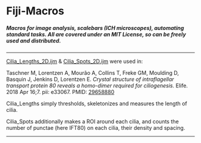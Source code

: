 # Fiji-Macros
##### Macros for image analysis, scalebars (ICH microscopes), automating standard tasks. All are covered under an MIT License, so can be freely used and distributed.

---

[Cilia_Lengths_2D.ijm](https://github.com/DaleMoulding/Fiji-Macros/blob/master/Cilia_Lengths_2D.ijm) & [Cilia_Spots_2D.ijm](https://github.com/DaleMoulding/Fiji-Macros/blob/master/Cilia_Spots_2D.ijm) were used in:

Taschner M, Lorentzen A, Mourão A, Collins T, Freke GM, Moulding D, Basquin J, Jenkins D, Lorentzen E. *Crystal structure of intraflagellar transport protein 80 reveals a homo-dimer required for ciliogenesis.* Elife. 2018 Apr 16;7. pii: e33067. PMID: [29658880](https://www.ncbi.nlm.nih.gov/pubmed/29658880)

Cilia_Lengths simply thresholds, skeletonizes and measures the length of cilia.

Cilia_Spots additionally makes a ROI around each cilia, and counts the number of punctae (here IFT80) on each cilia, their density and spacing.

---
